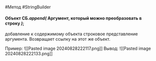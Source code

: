 #Метод #StringBuilder 

#### Объект СБ.*append(* Аргумент, который можно преобразовать в строку *)*;
добавление к содержимому объекта строковое представление аргумента. Возвращает ссылку на этот же объект.

Пример:
![[Pasted image 20240828222117.png]]
Вывод:
![[Pasted image 20240828222133.png]]
